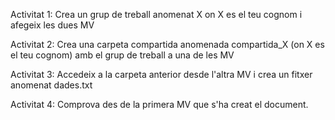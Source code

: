 Activitat 1:
Crea un grup de treball anomenat X on X es el teu cognom i afegeix les dues MV

Activitat 2:
Crea una carpeta compartida anomenada compartida_X (on X es el teu cognom) amb el grup de treball a una de les MV

Activitat 3:
Accedeix a la carpeta anterior desde l'altra MV i crea un fitxer anomenat dades.txt

Activitat 4:
Comprova des de la primera MV que s'ha creat el document.
